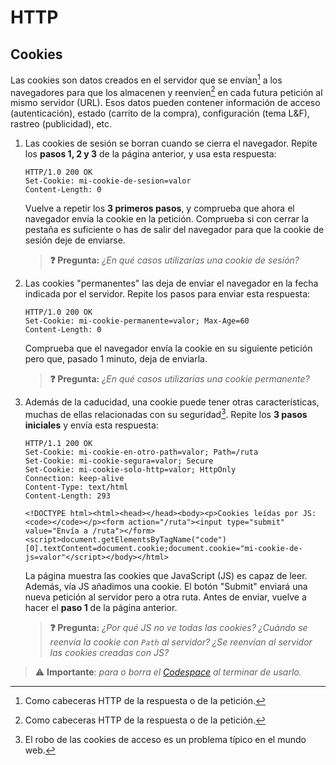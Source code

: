 # HTTP
## Cookies

Las cookies son datos creados en el servidor que se envían[^1] a los navegadores para que los almacenen y reenvíen[^1] en cada futura petición al mismo servidor (URL). Esos datos pueden contener información de acceso (autenticación), estado (carrito de la compra), configuración (tema L&F), rastreo (publicidad), etc.

1. Las cookies de sesión se borran cuando se cierra el navegador. Repite los **pasos 1, 2 y 3** de la página anterior, y usa esta respuesta:
   ```http
   HTTP/1.0 200 OK
   Set-Cookie: mi-cookie-de-sesion=valor
   Content-Length: 0

   ```
   Vuelve a repetir los **3 primeros pasos**, y comprueba que ahora el navegador envía la cookie en la petición. Comprueba si con cerrar la pestaña es suficiente o has de salir del navegador para que la cookie de sesión deje de enviarse.

   > **❓ Pregunta:** _¿En qué casos utilizarías una cookie de sesión?_

1. Las cookies "permanentes" las deja de enviar el navegador en la fecha indicada por el servidor. Repite los pasos para enviar esta respuesta:
   ```http
   HTTP/1.0 200 OK
   Set-Cookie: mi-cookie-permanente=valor; Max-Age=60
   Content-Length: 0

   ```
   Comprueba que el navegador envía la cookie en su siguiente petición pero que, pasado 1 minuto, deja de enviarla.

   > **❓ Pregunta:** _¿En qué casos utilizarías una cookie permanente?_

1. Además de la caducidad, una cookie puede tener otras características, muchas de ellas relacionadas con su seguridad[^2]<a name="httponly"></a>. Repite los **3 pasos iniciales** y envía esta respuesta:
   ```http
   HTTP/1.1 200 OK
   Set-Cookie: mi-cookie-en-otro-path=valor; Path=/ruta
   Set-Cookie: mi-cookie-segura=valor; Secure
   Set-Cookie: mi-cookie-solo-http=valor; HttpOnly
   Connection: keep-alive
   Content-Type: text/html
   Content-Length: 293

   <!DOCTYPE html><html><head></head><body><p>Cookies leídas por JS: <code></code></p><form action="/ruta"><input type="submit" value="Envía a /ruta"></form><script>document.getElementsByTagName("code")[0].textContent=document.cookie;document.cookie="mi-cookie-de-js=valor"</script></body></html>

   ```
   La página muestra las cookies que JavaScript (JS) es capaz de leer. Además, vía JS añadimos una cookie. El botón "Submit" enviará una nueva petición al servidor pero a otra ruta. Antes de enviar, vuelve a hacer el **paso 1** de la página anterior.

   > **❓ Pregunta:** _¿Por qué JS no ve todas las cookies? ¿Cuándo se reenvía la cookie con `Path` al servidor? ¿Se reenvían al servidor las cookies creadas con JS?_

> ⚠️ **Importante**: _para o borra el [Codespace](https://github.com/codespaces) al terminar de usarlo._

[^1]: Como cabeceras HTTP de la respuesta o de la petición.

[^2]: El robo de las cookies de acceso es un problema típico en el mundo web.